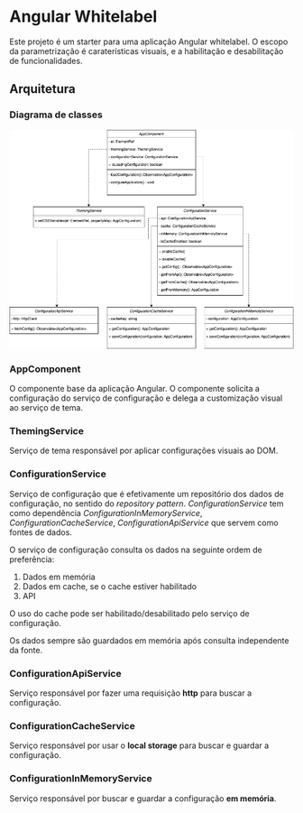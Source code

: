 # Angular Whitelabel

Este projeto é um starter para uma aplicação Angular whitelabel. O escopo da parametrização é caraterísticas visuais, e a habilitação e desabilitação de funcionalidades.


## Arquitetura

### Diagrama de classes

![diagrama de classes](./docs/angular_whitelabel.png "diagrama de classes")

### AppComponent

O componente base da aplicação Angular. O componente solicita a configuração do serviço de configuração e delega a customização visual ao serviço de tema.

### ThemingService

Serviço de tema responsável por aplicar configurações visuais ao DOM.

### ConfigurationService

Serviço de configuração que é efetivamente um repositório dos dados de configuração, no sentido do *repository pattern*. *ConfigurationService* tem como dependência *ConfigurationInMemoryService*, *ConfigurationCacheService*, *ConfigurationApiService* que servem como fontes de dados.

O serviço de configuração consulta os dados na seguinte ordem de preferência:
1. Dados em memória
2. Dados em cache, se o cache estiver habilitado
3. API

O uso do cache pode ser habilitado/desabilitado pelo serviço de configuração.

Os dados sempre são guardados em memória após consulta independente da fonte.


### ConfigurationApiService
Serviço responsável por fazer uma requisição **http** para buscar a configuração.

### ConfigurationCacheService
Serviço responsável por usar o **local storage** para buscar e guardar a configuração.

### ConfigurationInMemoryService
Serviço responsável por buscar e guardar a configuração **em memória**.